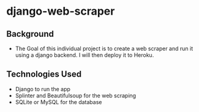 # django-web-scraper

## Background

* The Goal of this individual project is to create a web scraper and run it using a django backend. I will then deploy it to Heroku.

## Technologies Used

* Django to run the app
* Splinter and Beautifulsoup for the web scraping
* SQLite or MySQL for the database